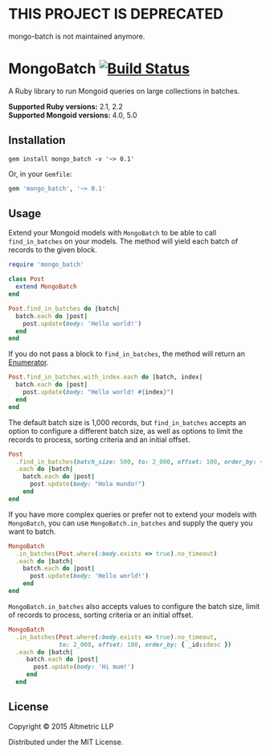 # THIS PROJECT IS DEPRECATED

mongo-batch is not maintained anymore.

# MongoBatch [![Build Status](https://travis-ci.org/altmetric/mongo_batch.svg?branch=master)](https://travis-ci.org/altmetric/mongo_batch)

A Ruby library to run Mongoid queries on large collections in batches.

**Supported Ruby versions:** 2.1, 2.2  
**Supported Mongoid versions:** 4.0, 5.0

## Installation

```
gem install mongo_batch -v '~> 0.1'
```

Or, in your `Gemfile`:

```ruby
gem 'mongo_batch', '~> 0.1'
```

## Usage

Extend your Mongoid models with `MongoBatch` to be able to call
`find_in_batches` on your models. The method will yield each batch of
records to the given block.

```ruby
require 'mongo_batch'

class Post
  extend MongoBatch
end

Post.find_in_batches do |batch|
  batch.each do |post|
    post.update(body: 'Hello world!')
  end
end
```

If you do not pass a block to `find_in_batches`, the method will
return an [Enumerator](http://ruby-doc.org/core-2.2.2/Enumerator.html).

```ruby
Post.find_in_batches.with_index.each do |batch, index|
  batch.each do |post|
    post.update(body: "Hello world! #{index}")
  end
end
```

The default batch size is 1,000 records, but `find_in_batches` accepts
an option to configure a different batch size, as well as options to
limit the records to process, sorting criteria and an initial offset.

```ruby
Post
  .find_in_batches(batch_size: 500, to: 2_000, offset: 100, order_by: { _id: :desc })
  .each do |batch|
    batch.each do |post|
      post.update(body: "Hola mundo!")
    end
end

```

If you have more complex queries or prefer not to extend your models
with `MongoBatch`,
you can use `MongoBatch.in_batches` and supply the query you want to batch.

```ruby
MongoBatch
  .in_batches(Post.where(:body.exists => true).no_timeout)
  .each do |batch|
    batch.each do |post|
      post.update(body: 'Hello world!')
    end
end
```

`MongoBatch.in_batches` also accepts values to configure the batch size, limit of
records to process, sorting criteria or an initial offset.

```ruby
MongoBatch
  .in_batches(Post.where(:body.exists => true).no_timeout,
              to: 2_000, offset: 100, order_by: { _id::desc })
  .each do |batch|
     batch.each do |post|
       post.update(body: 'Hi mum!')
     end
  end
```

## License

Copyright © 2015 Altmetric LLP

Distributed under the MIT License.

[URI]: http://ruby-doc.org/stdlib/libdoc/uri/rdoc/URI.html

